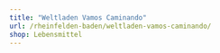 ```yaml
---
title: "Weltladen Vamos Caminando"
url: /rheinfelden-baden/weltladen-vamos-caminando/
shop: Lebensmittel
---
```

